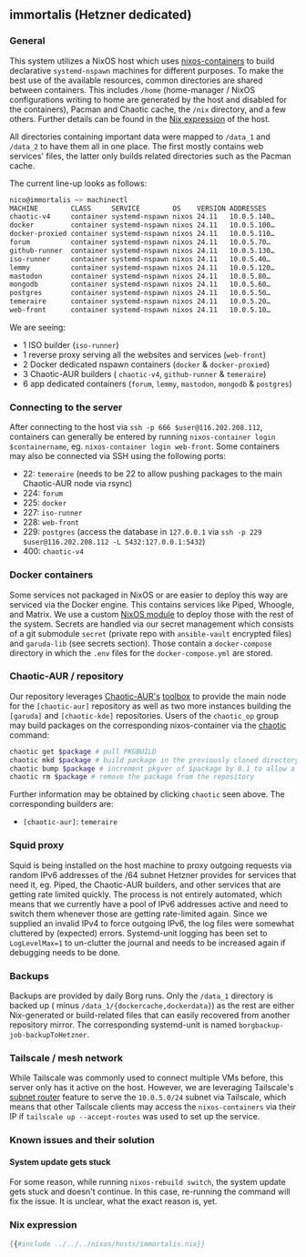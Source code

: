 ## immortalis (Hetzner dedicated)

### General

This system utilizes a NixOS host which uses [nixos-containers](https://nixos.wiki/wiki/NixOS_Containers) to build
declarative `systemd-nspawn` machines for different purposes. To make the best use of the available resources, common
directories are shared between containers. This includes `/home` (home-manager / NixOS configurations writing to home
are generated by the host and disabled for the containers), Pacman and Chaotic cache, the `/nix` directory, and a few
others. Further details can be found in
the [Nix expression](hhttps://gitlab.com/garuda-linux/infra-nix/-/blob/main/nixos/hosts/immortalis/containers.nix) of
the host.

All directories containing important data were mapped to `/data_1` and `/data_2` to have them all in one place. The
first mostly contains web services' files, the latter only builds related directories such as the Pacman cache.

The current line-up looks as follows:

```sh
nico@immortalis ~> machinectl
MACHINE        CLASS     SERVICE        OS    VERSION ADDRESSES
chaotic-v4     container systemd-nspawn nixos 24.11   10.0.5.140…
docker         container systemd-nspawn nixos 24.11   10.0.5.100…
docker-proxied container systemd-nspawn nixos 24.11   10.0.5.110…
forum          container systemd-nspawn nixos 24.11   10.0.5.70…
github-runner  container systemd-nspawn nixos 24.11   10.0.5.130…
iso-runner     container systemd-nspawn nixos 24.11   10.0.5.40…
lemmy          container systemd-nspawn nixos 24.11   10.0.5.120…
mastodon       container systemd-nspawn nixos 24.11   10.0.5.80…
mongodb        container systemd-nspawn nixos 24.11   10.0.5.60…
postgres       container systemd-nspawn nixos 24.11   10.0.5.50…
temeraire      container systemd-nspawn nixos 24.11   10.0.5.20…
web-front      container systemd-nspawn nixos 24.11   10.0.5.10…
```

We are seeing:

- 1 ISO builder (`iso-runner`)
- 1 reverse proxy serving all the websites and services (`web-front`)
- 2 Docker dedicated nspawn containers (`docker` & `docker-proxied`)
- 3 Chaotic-AUR builders ( `chaotic-v4`, `github-runner` & `temeraire`)
- 6 app dedicated containers (`forum`, `lemmy`, `mastodon`, `mongodb` & `postgres`)

### Connecting to the server

After connecting to the host via `ssh -p 666 $user@116.202.208.112`, containers can generally be entered by
running `nixos-container login $containername`, eg. `nixos-container login web-front`. Some containers may also be
connected via SSH using the following ports:

- 22: `temeraire` (needs to be 22 to allow pushing packages to the main Chaotic-AUR node via rsync)
- 224: `forum`
- 225: `docker`
- 227: `iso-runner`
- 228: `web-front`
- 229: `postgres` (access the database in `127.0.0.1` via `ssh -p 229 $user@116.202.208.112 -L 5432:127.0.0.1:5432`)
- 400: `chaotic-v4`

### Docker containers

Some services not packaged in NixOS or are easier to deploy this way are serviced via the Docker engine. This contains
services like Piped, Whoogle, and Matrix. We use a
custom [NixOS module](https://gitlab.com/garuda-linux/infra-nix/-/blob/main/nix/garuda/services/docker-compose-runner/docker-compose-runner.nix?ref_type=heads)
to deploy those with the rest of the system. Secrets are handled via our secret management which consists of a git
submodule `secret` (private repo with `ansible-vault` encrypted files) and `garuda-lib` (see secrets section). Those
contain a `docker-compose` directory in which the `.env` files for the `docker-compose.yml` are stored.

### Chaotic-AUR / repository

Our repository leverages [Chaotic-AUR's](https://aur.chaotic.cx) [toolbox](https://github.com/chaotic-aur/toolbox) to
provide the main node for the `[chaotic-aur]` repository as well as two more instances building the `[garuda]`
and `[chaotic-kde]` repositories. Users of the `chaotic_op` group may build packages on the corresponding
nixos-container via the [chaotic](https://github.com/chaotic-aur/toolbox/blob/main/README.md) command:

```sh
chaotic get $package # pull PKGBUILD
chaotic mkd $package # build package in the previously cloned directory
chaotic bump $package # increment pkgver of $package by 0.1 to allow a rebuild
chaotic rm $package # remove the package from the repository
```

Further information may be obtained by clicking `chaotic` seen above. The corresponding builders are:

- `[chaotic-aur]`: `temeraire`

### Squid proxy

Squid is being installed on the host machine to proxy outgoing requests via random IPv6 addresses of the /64 subnet
Hetzner provides for services that need it, eg. Piped, the Chaotic-AUR builders, and other services that are getting
rate limited quickly. The process is not entirely automated, which means that we currently have a pool of IPv6 addresses
active and need to switch them whenever those are getting rate-limited again.
Since we supplied an invalid IPv4 to force outgoing IPv6, the log files were somewhat cluttered by (expected) errors.
Systemd-unit logging has been set to `LogLevelMax=1` to un-clutter the journal and needs to be increased again if
debugging needs to be done.

### Backups

Backups are provided by daily Borg runs. Only the `/data_1` directory is backed up (
minus `/data_1/{dockercache,dockerdata}`) as the rest are either Nix-generated or build-related files that can easily
recovered from another repository mirror. The corresponding systemd-unit is named `borgbackup-job-backupToHetzner`.

### Tailscale / mesh network

While Tailscale was commonly used to connect multiple VMs before, this server only has it active on the host. However,
we are leveraging Tailscale's [subnet router](https://tailscale.com/kb/1019/subnets/) feature to serve the `10.0.5.0/24`
subnet via Tailscale, which means that other Tailscale clients may access the `nixos-containers` via their IP
if `tailscale up --accept-routes` was used to set up the service.

### Known issues and their solution

#### System update gets stuck

For some reason, while running `nixos-rebuild switch`, the system update gets stuck and doesn't continue.
In this case, re-running the command will fix the issue.
It is unclear, what the exact reason is, yet.

### Nix expression

```nix
{{#include ../../../nixos/hosts/immortalis.nix}}
```
